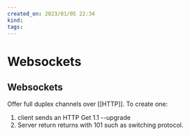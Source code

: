 ```yaml
---
created_on: 2023/01/05 22:34
kind:
tags:
---
```


# Websockets

## Websockets

Offer full duplex channels over \[\[HTTP]]. To create one:

1. client sends an HTTP Get 1.1 --upgrade
2. Server return returns with 101 such as switching protocol.
